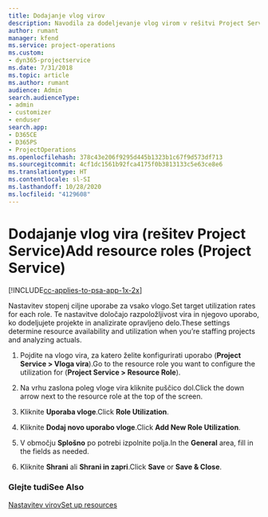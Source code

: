 ```yaml
---
title: Dodajanje vlog virov
description: Navodila za dodeljevanje vlog virom v rešitvi Project Service
author: rumant
manager: kfend
ms.service: project-operations
ms.custom:
- dyn365-projectservice
ms.date: 7/31/2018
ms.topic: article
ms.author: rumant
audience: Admin
search.audienceType:
- admin
- customizer
- enduser
search.app:
- D365CE
- D365PS
- ProjectOperations
ms.openlocfilehash: 378c43e206f9295d445b1323b1c67f9d573df713
ms.sourcegitcommit: 4cf1dc1561b92fca4175f0b3813133c5e63ce8e6
ms.translationtype: HT
ms.contentlocale: sl-SI
ms.lasthandoff: 10/28/2020
ms.locfileid: "4129608"
---
```

# <a name="add-resource-roles-project-service"></a><span data-ttu-id="8dcb5-103">Dodajanje vlog vira (rešitev Project Service)</span><span class="sxs-lookup"><span data-stu-id="8dcb5-103">Add resource roles (Project Service)</span></span>

[!INCLUDE[cc-applies-to-psa-app-1x-2x](../includes/cc-applies-to-psa-app-1x-2x.md)]

<span data-ttu-id="8dcb5-104">Nastavitev stopenj ciljne uporabe za vsako vlogo.</span><span class="sxs-lookup"><span data-stu-id="8dcb5-104">Set target utilization rates for each role.</span></span> <span data-ttu-id="8dcb5-105">Te nastavitve določajo razpoložljivost vira in njegovo uporabo, ko dodeljujete projekte in analizirate opravljeno delo.</span><span class="sxs-lookup"><span data-stu-id="8dcb5-105">These settings determine resource availability and utilization when you’re staffing projects and analyzing actuals.</span></span>  
  
1.  <span data-ttu-id="8dcb5-106">Pojdite na vlogo vira, za katero želite konfigurirati uporabo (**Project Service > Vloga vira**).</span><span class="sxs-lookup"><span data-stu-id="8dcb5-106">Go to the resource role you want to configure the utilization for (**Project Service > Resource Role**).</span></span>  
  
2.  <span data-ttu-id="8dcb5-107">Na vrhu zaslona poleg vloge vira kliknite puščico dol.</span><span class="sxs-lookup"><span data-stu-id="8dcb5-107">Click the down arrow next to the resource role at the top of the screen.</span></span>  
  
3.  <span data-ttu-id="8dcb5-108">Kliknite **Uporaba vloge**.</span><span class="sxs-lookup"><span data-stu-id="8dcb5-108">Click **Role Utilization**.</span></span>  
  
4.  <span data-ttu-id="8dcb5-109">Kliknite **Dodaj novo uporabo vloge**.</span><span class="sxs-lookup"><span data-stu-id="8dcb5-109">Click **Add New Role Utilization**.</span></span>  
  
5.  <span data-ttu-id="8dcb5-110">V območju **Splošno** po potrebi izpolnite polja.</span><span class="sxs-lookup"><span data-stu-id="8dcb5-110">In the **General** area, fill in the fields as needed.</span></span>  
  
6.  <span data-ttu-id="8dcb5-111">Kliknite **Shrani** ali **Shrani in zapri**.</span><span class="sxs-lookup"><span data-stu-id="8dcb5-111">Click **Save** or **Save & Close**.</span></span>  
  
### <a name="see-also"></a><span data-ttu-id="8dcb5-112">Glejte tudi</span><span class="sxs-lookup"><span data-stu-id="8dcb5-112">See Also</span></span>  
 [<span data-ttu-id="8dcb5-113">Nastavitev virov</span><span class="sxs-lookup"><span data-stu-id="8dcb5-113">Set up resources</span></span>](../psa/set-up-resources.md)
